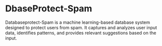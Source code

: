# DbaseProtect-Spam
Databaseprotect-Spam is a machine learning-based database system designed to protect users from spam. It captures and analyzes user input data, identifies patterns, and provides relevant suggestions based on the input. 

